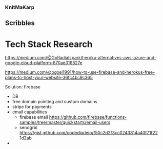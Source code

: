 ### KnitMaKarp

## Scribbles
# Tech Stack Research
https://medium.com/@GoRadialspark/heroku-alternatives-aws-azure-and-google-cloud-platform-870ae316527e

https://medium.com/@bgoel1991/how-to-use-firebase-and-herokus-free-plans-to-host-your-website-36fc4bc9c365

Solution:
firebase
 * DB
 * free domain pointing and custom domains
 * stripe for payments
 * email capabilities
    * firebase email https://github.com/firebase/functions-samples/tree/master/quickstarts/email-users
    * sendgrid https://gist.github.com/codediodeio/f50c2d2f3cc0243814a40f71f221d2ab
 *
